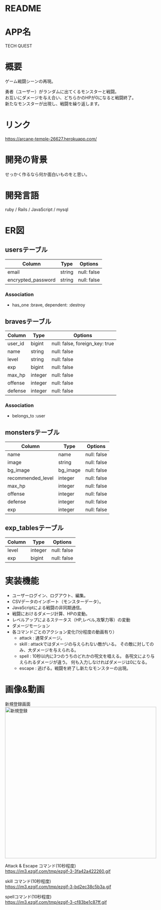 # README

# APP名
TECH QUEST

# 概要
ゲーム戦闘シーンの再現。

勇者（ユーザー）がランダムに出てくるモンスターと戦闘。  
お互いにダメージを与え合い、どちらかのHPが0になると戦闘終了。  
新たなモンスターが出現し、戦闘を繰り返します。  

# リンク
<https://arcane-temple-26627.herokuapp.com/>

# 開発の背景
せっかく作るなら何か面白いものをと思い。


# 開発言語
ruby / Rails / JavaScript / mysql 

# ER図

## usersテーブル
|Column|Type|Options|
|------|----|-------|
|email|string|null: false|
|encrypted_password|string|null: false|

### Association
- has_one :brave, dependent: :destroy 

## bravesテーブル
|Column|Type|Options|
|------|----|-------|
|user_id|bigint|null: false, foreign_key: true|
|name|string|null: false|
|level|string|null: false|
|exp|bigint|null: false|
|max_hp|integer|null: false|
|offense|integer|null: false|
|defense|integer|null: false|

### Association
- belongs_to :user

## monstersテーブル
|Column|Type|Options|
|------|----|-------|
|name|name|null: false|
|image|string|null: false|
|bg_image|bg_image|null: false|
|recommended_level|integer|null: false|
|max_hp|integer|null: false|
|offense|integer|null: false|
|defense|integer|null: false|
|exp|integer|null: false|

## exp_tablesテーブル
|Column|Type|Options|
|------|----|-------|
|level|integer|null: false|
|exp|bigint|null: false|


# 実装機能
- ユーザーログイン、ログアウト、編集。
- CSVデータのインポート（モンスターデータ）。
- JavaScriptによる戦闘の非同期通信。
- 戦闘におけるダメージ計算、HPの変動。
- レベルアップによるステータス（HP,レベル,攻撃力等）の変動
- ダメージモーション
- 各コマンドごとのアクション変化(1分程度の動画有り）
  - attack : 通常ダメージ。
  - skill  : attackではダメージの与えられない敵がいる。
             その敵に対してのみ、大ダメージを与えられる。
  - spell  : 10秒以内に3つのうちのどれかの呪文を唱える。
             各呪文により与えられるダメージが違う。
             何も入力しなければダメージは0になる。
  - escape : 逃げる。戦闘を終了し新たなモンスターの出現。

# 画像&動画

新規登録画面  
<img width="500" alt="新規登録" src="https://user-images.githubusercontent.com/61145164/77872302-9424aa80-7281-11ea-9fe5-5131943411f6.png">


Attack & Escape コマンド(10秒程度)  
<https://im3.ezgif.com/tmp/ezgif-3-3fa42a422260.gif>

skill コマンド(10秒程度)  
<https://im3.ezgif.com/tmp/ezgif-3-bd2ec38c5b3a.gif>

spellコマンド(10秒程度)  
<https://im3.ezgif.com/tmp/ezgif-3-cf83be1c87ff.gif>







